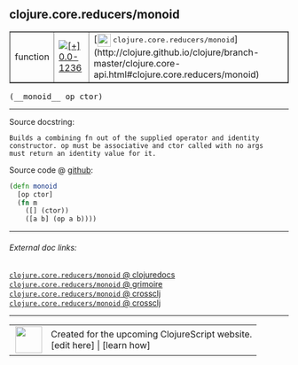 ## clojure.core.reducers/monoid



 <table border="1">
<tr>
<td>function</td>
<td><a href="https://github.com/cljsinfo/cljs-api-docs/tree/0.0-1236"><img valign="middle" alt="[+] 0.0-1236" title="Added in 0.0-1236" src="https://img.shields.io/badge/+-0.0--1236-lightgrey.svg"></a> </td>
<td>
[<img height="24px" valign="middle" src="http://i.imgur.com/1GjPKvB.png"> <samp>clojure.core.reducers/monoid</samp>](http://clojure.github.io/clojure/branch-master/clojure.core-api.html#clojure.core.reducers/monoid)
</td>
</tr>
</table>


 <samp>
(__monoid__ op ctor)<br>
</samp>

---





Source docstring:

```
Builds a combining fn out of the supplied operator and identity
constructor. op must be associative and ctor called with no args
must return an identity value for it.
```


Source code @ [github](https://github.com/clojure/clojurescript/blob/r2985/src/cljs/clojure/core/reducers.cljs#L242-L249):

```clj
(defn monoid
  [op ctor]
  (fn m
    ([] (ctor))
    ([a b] (op a b))))
```

<!--
Repo - tag - source tree - lines:

 <pre>
clojurescript @ r2985
└── src
    └── cljs
        └── clojure
            └── core
                └── <ins>[reducers.cljs:242-249](https://github.com/clojure/clojurescript/blob/r2985/src/cljs/clojure/core/reducers.cljs#L242-L249)</ins>
</pre>

-->

---



###### External doc links:

[`clojure.core.reducers/monoid` @ clojuredocs](http://clojuredocs.org/clojure.core.reducers/monoid)<br>
[`clojure.core.reducers/monoid` @ grimoire](http://conj.io/store/v1/org.clojure/clojure/1.7.0-beta3/clj/clojure.core.reducers/monoid/)<br>
[`clojure.core.reducers/monoid` @ crossclj](http://crossclj.info/fun/clojure.core.reducers/monoid.html)<br>
[`clojure.core.reducers/monoid` @ crossclj](http://crossclj.info/fun/clojure.core.reducers.cljs/monoid.html)<br>

---

 <table>
<tr><td>
<img valign="middle" align="right" width="48px" src="http://i.imgur.com/Hi20huC.png">
</td><td>
Created for the upcoming ClojureScript website.<br>
[edit here] | [learn how]
</td></tr></table>

[edit here]:https://github.com/cljsinfo/cljs-api-docs/blob/master/cljsdoc/clojure.core.reducers/monoid.cljsdoc
[learn how]:https://github.com/cljsinfo/cljs-api-docs/wiki/cljsdoc-files

<!--

This information was too distracting to show to readers, but I'll leave it
commented here since it is helpful to:

- pretty-print the data used to generate this document
- and show how to retrieve that data



The API data for this symbol:

```clj
{:ns "clojure.core.reducers",
 :name "monoid",
 :signature ["[op ctor]"],
 :history [["+" "0.0-1236"]],
 :type "function",
 :full-name-encode "clojure.core.reducers/monoid",
 :source {:code "(defn monoid\n  [op ctor]\n  (fn m\n    ([] (ctor))\n    ([a b] (op a b))))",
          :title "Source code",
          :repo "clojurescript",
          :tag "r2985",
          :filename "src/cljs/clojure/core/reducers.cljs",
          :lines [242 249]},
 :full-name "clojure.core.reducers/monoid",
 :clj-symbol "clojure.core.reducers/monoid",
 :docstring "Builds a combining fn out of the supplied operator and identity\nconstructor. op must be associative and ctor called with no args\nmust return an identity value for it."}

```

Retrieve the API data for this symbol:

```clj
;; from Clojure REPL
(require '[clojure.edn :as edn])
(-> (slurp "https://raw.githubusercontent.com/cljsinfo/cljs-api-docs/catalog/cljs-api.edn")
    (edn/read-string)
    (get-in [:symbols "clojure.core.reducers/monoid"]))
```

-->
